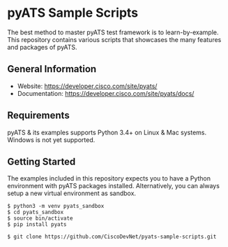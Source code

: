 # pyATS Sample Scripts

The best method to master pyATS test framework is to learn-by-example. This 
repository contains various scripts that showcases the many features and
packages of pyATS.

## General Information

- Website: https://developer.cisco.com/site/pyats/
- Documentation: https://developer.cisco.com/site/pyats/docs/

## Requirements
pyATS & its examples supports Python 3.4+ on Linux & Mac systems. Windows is not yet supported.

## Getting Started

The examples included in this repository expects you to have a Python environment with pyATS packages installed. Alternatively, you can always setup a new virtual environment as sandbox.

```
$ python3 -m venv pyats_sandbox
$ cd pyats_sandbox
$ source bin/activate
$ pip install pyats

$ git clone https://github.com/CiscoDevNet/pyats-sample-scripts.git
```




